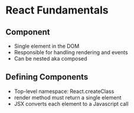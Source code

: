 # React Fundamentals

## Component

* Single element in the DOM
* Responsible for handling rendering and events
* Can be nested aka composed

## Defining Components

* Top-level namespace: React.createClass
* render method must return a single element
* JSX converts each element to a Javascript call

